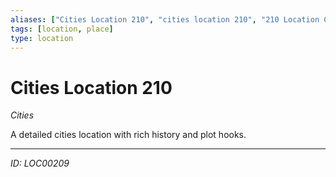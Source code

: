 ```yaml
---
aliases: ["Cities Location 210", "cities location 210", "210 Location Cities"]
tags: [location, place]
type: location
---
```


# Cities Location 210

*Cities*

A detailed cities location with rich history and plot hooks.

---
*ID: LOC00209*